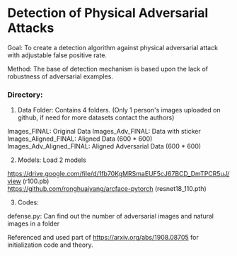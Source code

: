 # Detection of Physical Adversarial Attacks

Goal: To create a detection algorithm against physical adversarial attack with adjustable false positive rate.

Method: The base of detection mechanism is based upon the lack of robustness of adversarial examples. 



### Directory:

1. Data Folder: Contains 4 folders. (Only 1 person's images uploaded on github, if need for more datasets contact the authors)

Images_FINAL: Original Data
Images_Adv_FINAL: Data with sticker
Images_Aligned_FINAL: Aligned Data (600 * 600)
Images_Adv_Aligned_FINAL: Aligned Adversarial Data (600 * 600)

2. Models: Load 2 models

https://drive.google.com/file/d/1fb70KgMRSmaEUF5cJ67BCD_DmTPCR5uJ/view (r100.pb)\
https://github.com/ronghuaiyang/arcface-pytorch (resnet18_110.pth)

3. Codes: 

defense.py: Can find out the number of adversarial images and natural images in a folder

Referenced and used part of https://arxiv.org/abs/1908.08705 for initialization code and theory.


